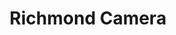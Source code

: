 ---
title: "Richmond Camera"
url: /richmond-city/richmond-camera-west-broad-street/
shop: camera
---